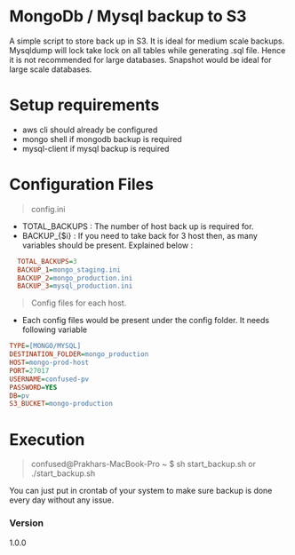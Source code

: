 # MongoDb / Mysql backup to S3

A simple script to store back up in S3. It is ideal for medium scale backups. Mysqldump will lock take lock on all tables while generating .sql file. Hence it is not recommended for large databases.
Snapshot would be ideal for large scale databases.

# Setup requirements
  - aws cli should already be configured
  - mongo shell if mongodb backup is required
  - mysql-client if mysql backup is required

# Configuration Files

> config.ini
  - TOTAL_BACKUPS : The number of host back up is required for.
  - BACKUP_{$i} : If you need to take back for 3 host then, as many variables should be present. Explained below :

```config.ini
  TOTAL_BACKUPS=3
  BACKUP_1=mongo_staging.ini
  BACKUP_2=mongo_production.ini
  BACKUP_3=mysql_production.ini
```

> Config files for each host.
- Each config files would be present under the config folder. It needs following variable

```config.ini
TYPE=[MONGO/MYSQL]
DESTINATION_FOLDER=mongo_production
HOST=mongo-prod-host
PORT=27017
USERNAME=confused-pv
PASSWORD=YES
DB=pv
S3_BUCKET=mongo-production
```
# Execution

> confused@Prakhars-MacBook-Pro ~ $ sh start_backup.sh or ./start_backup.sh

You can just put in crontab of your system to make sure backup is done every day without any issue.

### Version
1.0.0
